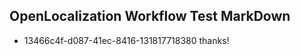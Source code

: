 ## OpenLocalization Workflow Test MarkDown
* 13466c4f-d087-41ec-8416-131817718380 
thanks!<!--HONumber=Mar16_HO2-->
